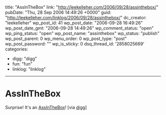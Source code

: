 title: "AssInTheBox"
link: "http://leekelleher.com/2006/09/28/assinthebox/"
pubDate: "Thu, 28 Sep 2006 14:49:26 +0000"
guid: "http://leekelleher.com/linklog/2006/09/28/assinthebox/"
dc_creator: "leekelleher"
wp_post_id: 41
wp_post_date: "2006-09-28 16:49:26"
wp_post_date_gmt: "2006-09-28 14:49:26"
wp_comment_status: "open"
wp_ping_status: "open"
wp_post_name: "assinthebox"
wp_status: "publish"
wp_post_parent: 0
wp_menu_order: 0
wp_post_type: "post"
wp_post_password: ""
wp_is_sticky: 0
dsq_thread_id: '2858025669'
categories:
  - digg: "digg"
  - fun: "fun"
  - linklog: "linklog"

---

# AssInTheBox

Surprise! It's an <a href="http://www.assinthebox.com/sites/assinthebox/" >AssInTheBox</a>! [via <a href="http://digg.com/gadgets/Send_Someone_an_Ass_in_a_Box">digg</a>]